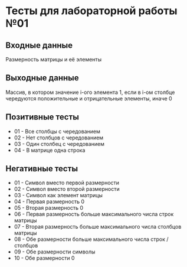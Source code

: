 # Тесты для лабораторной работы №01

## Входные данные 
Размерность матрицы и её элементы

## Выходные данные
Массив, в котором значение i-ого элемента 1, если в i-ом столбце чередуются положительные и отрицательные элементы, иначе 0
 
## Позитивные тесты 
- 01 - Все столбцы с чередованием
- 02 - Нет столбцов с чередованием
- 03 - Один столбец с чередованием
- 04 - В матрице одна строка

## Негативные тесты 
- 01 - Символ вместо первой размерности
- 02 - Символ вместо второй размерности
- 03 - Символ как элемент матрицы
- 04 - Первая размерность 0
- 05 - Вторая размерность 0
- 06 - Первая размерность больше максимального числа строк матрицы
- 07 - Вторая размерность больше максимального числа столбцов матрицы
- 08 - Обе размерности больше максимального числа строк / столбцов
- 09 - Обе размерности символы
- 10 - Обе размерности 0
